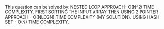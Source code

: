 This question can be solved by:
NESTED LOOP APPROACH- O(N^2) TIME COMPLEXITY.
FIRST SORTING THE INPUT ARRAY THEN USING 2 POINTER APPROACH - O(NLOGN) TIME COMPLEXITY {MY SOLUTION}​.
USING HASH SET - O(N) TIME COMPLEXITY.
